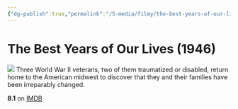 ```yaml
---
{"dg-publish":true,"permalink":"/5-media/filmy/the-best-years-of-our-lives/","contentClasses":"movie","tags":["to-watch","фильм","#Drama","#Romance","#War"],"created":"2024-01-20T05:39:04.971+07:00","updated":"2024-01-20T05:55:02.190+07:00"}
---
```


# The Best Years of Our Lives (1946)
![](https://m.media-amazon.com/images/M/MV5BY2RmNTRjYzctODI4Ni00MzQyLWEyNTAtNjU0N2JkMTNhNjJkXkEyXkFqcGdeQXVyNjU0OTQ0OTY@._V1_SX300.jpg)
Three World War II veterans, two of them traumatized or disabled, return home to the American midwest to discover that they and their families have been irreparably changed.

**8.1** on [IMDB](https://www.imdb.com/title/tt0036868)
